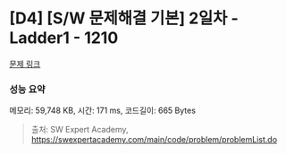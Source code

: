 # [D4] [S/W 문제해결 기본] 2일차 - Ladder1 - 1210 

[문제 링크](https://swexpertacademy.com/main/code/problem/problemDetail.do?contestProbId=AV14ABYKADACFAYh) 

### 성능 요약

메모리: 59,748 KB, 시간: 171 ms, 코드길이: 665 Bytes



> 출처: SW Expert Academy, https://swexpertacademy.com/main/code/problem/problemList.do